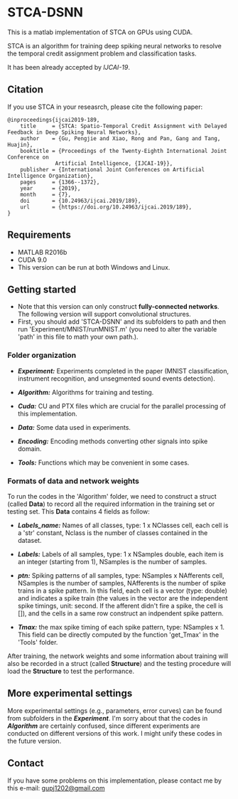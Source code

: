 # STCA-DSNN

This is a matlab implementation of STCA on GPUs using CUDA.

STCA is an algorithm for training deep spiking neural networks to resolve the temporal credit assignment problem and classification tasks.

It has been already accepted by *IJCAI-19*.

## Citation

If you use STCA in your reseasrch, please cite the following paper:

```
@inproceedings{ijcai2019-189,
    title     = {STCA: Spatio-Temporal Credit Assignment with Delayed Feedback in Deep Spiking Neural Networks},
    author    = {Gu, Pengjie and Xiao, Rong and Pan, Gang and Tang, Huajin},
    booktitle = {Proceedings of the Twenty-Eighth International Joint Conference on
               Artificial Intelligence, {IJCAI-19}},
    publisher = {International Joint Conferences on Artificial Intelligence Organization},
    pages     = {1366--1372},
    year      = {2019},
    month     = {7},
    doi       = {10.24963/ijcai.2019/189},
    url       = {https://doi.org/10.24963/ijcai.2019/189},
}
```

## Requirements

- MATLAB R2016b
- CUDA 9.0
- This version can be run at both Windows and Linux.

## Getting started

- Note that this version can only construct **fully-connected networks**. The following version will support convolutional structures.
- First, you should add 'STCA-DSNN' and its subfolders to path and then run 'Experiment/MNIST/runMNIST.m' (you need to alter the  variable 'path' in this file to math your own path.).

### Folder organization

- ***Experiment:*** Experiments completed in the paper (MNIST classification, instrument recognition, and unsegmented sound events detection).

- ***Algorithm:*** Algorithms for training and testing.

- ***Cuda:*** CU and PTX files which are crucial for the parallel processing of this implementation.

- ***Data:*** Some data used in experiments.

- ***Encoding:*** Encoding methods converting other signals into spike domain.

- ***Tools:*** Functions which may be convenient in some cases.

### Formats of data and network weights

To run the codes in the 'Algorithm' folder, we need to construct a struct (called **Data**) to record all the required information in the training set or testing set. This **Data** contains 4 fields as follow:

- ***Labels_name:*** Names of all classes, type: 1 x NClasses cell, each cell is a 'str' constant, Nclass is the number of classes contained in the dataset.

- ***Labels:*** Labels of all samples, type: 1 x NSamples double, each item is an integer (starting from 1), NSamples is the number of samples.

- ***ptn:*** Spiking patterns of all samples, type: NSamples x NAfferents cell, NSamples is the number of samples, NAfferents is the number of spike trains in a spike pattern. In this field, each cell is a vector (type: double) and indicates a spike train (the values in the vector are the independent spike timings, unit: second. If the afferent didn't fire a spike, the cell is []), and the cells in a same row construct an indpendent spike pattern. 

- ***Tmax:*** the max spike timing of each spike pattern, type: NSamples x 1. This field can be directly computed by the function 'get_Tmax' in the 'Tools' folder.

After training, the network weights and some information about training will also be recorded in a struct (called **Structure**) and the testing procedure will load the **Structure** to test the performance. 

## More experimental settings

More experimental settings (e.g., parameters, error curves) can be found from subfolders in the ***Experiment***.
I'm sorry about that the codes in ***Algorithm*** are certainly confused, since different experiments are conducted on different versions of this work. 
I might unify these codes in the future version.

## Contact
If you have some problems on this implementation, please contact me by this e-mail: gupj1202@gmail.com
